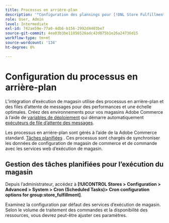 ```yaml
---
title: Processus en arrière-plan
description: '"Configuration des plannings pour [!DNL Store Fulfillment] processus d’arrière-plan utilisés pour synchroniser les données avec les services d’exécution"                   '
role: User, Admin
level: Intermediate
exl-id: 742ae59e-77a0-4db6-b156-2992d4403be7
source-git-commit: 4ea03b3be11056526adc42d875b1e26a24736d15
workflow-type: tm+mt
source-wordcount: '134'
ht-degree: 0%

---
```


# Configuration du processus en arrière-plan

L’intégration d’exécution de magasin utilise des processus en arrière-plan et des files d’attente de messages pour des performances et une échelle optimales. Créez des environnements pour vos magasins Adobe Commerce à l’aide de [variables de déploiement](https://devdocs.magento.com/cloud/env/variables-deploy.html#cron_consumers_runner) qui démarre automatiquement [exécuteurs de file d’attente des messages](https://devdocs.magento.com/guides/v2.4/config-guide/mq/rabbitmq-overview.html).

Les processus en arrière-plan sont gérés à l’aide de la Adobe Commerce standard. [Tâches planifiées](https://docs.magento.com/user-guide/system/cron.html) . Ces processus sont chargés de synchroniser les données de configuration de magasin de commerce et de commande avec les services web d’exécution de magasin.

## Gestion des tâches planifiées pour l’exécution du magasin

Depuis l’administrateur, accédez à **[!UICONTROL Stores > Configuration > Advanced > System > Cron (Scheduled Tasks)> Cron configuration options for group:store_fulfillment]**.


Examinez la configuration par défaut des services d’exécution de magasin. Selon le volume de traitement des commandes et la disponibilité des ressources, vous devrez peut-être ajuster ces paramètres.



